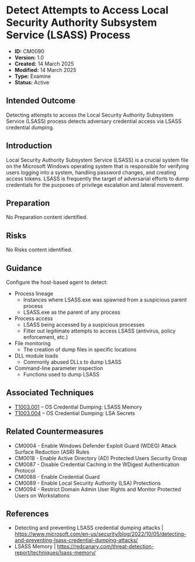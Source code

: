# Detect Attempts to Access Local Security Authority Subsystem Service (LSASS) Process

* **ID:** CM0090
* **Version:** 1.0
* **Created:** 14 March 2025
* **Modified:** 14 March 2025
* **Type:** Examine
* **Status:** Active

## Intended Outcome

Detecting attempts to access the Local Security Authority Subsystem Service (LSASS) process detects adversary credential access via LSASS credential dumping.

## Introduction

Local Security Authority Subsystem Service (LSASS) is a crucial system file on the Microsoft Windows operating system that is responsible for verifying users logging into a system, handling password changes, and creating access tokens. LSASS is frequently the target of adversarial efforts to dump credentials for the purposes of privilege escalation and lateral movement. 
  

## Preparation

No Preparation content identified. 

## Risks

No Risks content identified. 

## Guidance

Configure the host-based agent to detect:

-	Process lineage
    -    Instances where LSASS.exe was spawned from a suspicious parent process
    -    LSASS.exe as the parent of any process
-	Process access
    -    LSASS being accessed by a suspicious processes
    -    Filter out legitimate attempts to access LSASS (antivirus, policy enforcement, etc.)
-	File monitoring
    -    The creation of dump files in specific locations 
-	DLL module loads
    -    Commonly abused DLLs to dump LSASS
-	Command-line parameter inspection
    -    Functions used to dump LSASS

## Associated Techniques

- [T1003.001](https://attack.mitre.org/techniques/T1003/001/) – OS Credential Dumping: LSASS Memory
- [T1003.004](https://attack.mitre.org/techniques/T1003/004/) – OS Credential Dumping: LSA Secrets


## Related Countermeasures

- CM0004 - Enable Windows Defender Exploit Guard (WDEG) Attack Surface Reduction (ASR) Rules
- CM0018 - Enable Active Directory (AD) Protected Users Security Group
- CM0087 - Disable Credential Caching in the WDigest Authentication Protocol
- CM0088 - Enable Credential Guard
- CM0089 - Enable Local Security Authority (LSA) Protections
- CM0094 - Restrict Domain Admin User Rights and Monitor Protected Users on Workstations

## References

- Detecting and preventing LSASS credential dumping attacks | <https://www.microsoft.com/en-us/security/blog/2022/10/05/detecting-and-preventing-lsass-credential-dumping-attacks/>
- LSASS Memory | <https://redcanary.com/threat-detection-report/techniques/lsass-memory/>
